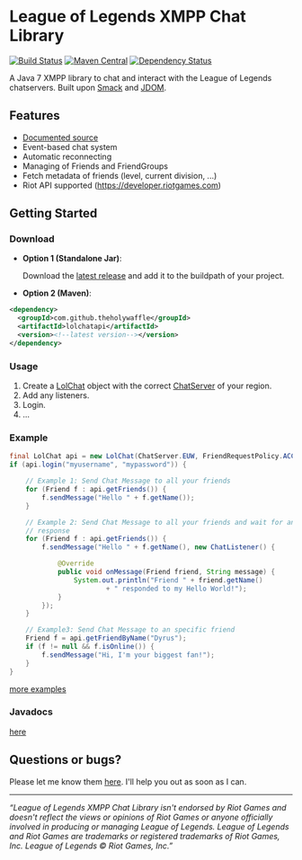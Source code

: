 League of Legends XMPP Chat Library
===================================
[![Build Status](https://travis-ci.org/TheHolyWaffle/League-of-Legends-XMPP-Chat-Library.svg)](https://travis-ci.org/TheHolyWaffle/League-of-Legends-XMPP-Chat-Library) [![Maven Central](https://maven-badges.herokuapp.com/maven-central/com.github.theholywaffle/lolchatapi/badge.svg)](https://maven-badges.herokuapp.com/maven-central/com.github.theholywaffle/lolchatapi) [![Dependency Status](http://www.versioneye.com/user/projects/5401aa7aeab62acbcb000056/badge.png)](http://www.versioneye.com/user/projects/5401aa7aeab62acbcb000056)

A Java 7 XMPP library to chat and interact with the League of Legends chatservers. Built upon [Smack](http://www.igniterealtime.org/projects/smack/) and [JDOM](http://www.jdom.org/).

## Features

- [Documented source](http://www.javadoc.io/doc/com.github.theholywaffle/lolchatapi)
- Event-based chat system
- Automatic reconnecting
- Managing of Friends and FriendGroups
- Fetch metadata of friends (level, current division, ...)
- Riot API supported (https://developer.riotgames.com)

## Getting Started

### Download

- **Option 1 (Standalone Jar)**: 

   Download the <a href="https://search.maven.org/remote_content?g=com.github.theholywaffle&a=lolchatapi&v=LATEST&c=with-dependencies" target="_blank">latest release</a> and add it to the buildpath of your project. 

- **Option 2 (Maven)**: 
```xml
<dependency>
  <groupId>com.github.theholywaffle</groupId>
  <artifactId>lolchatapi</artifactId>
  <version><!--latest version--></version>
</dependency>
 ```


### Usage

1. Create a [LolChat](src/main/java/com/github/theholywaffle/lolchatapi/LolChat.java) object with the correct [ChatServer](src/main/java/com/github/theholywaffle/lolchatapi/ChatServer.java) of your region.
2. Add any listeners.
3. Login.
4. ...

### Example

```java
final LolChat api = new LolChat(ChatServer.EUW, FriendRequestPolicy.ACCEPT_ALL, new RiotApiKey("RIOT-API-KEY", RateLimit.DEFAULT));
if (api.login("myusername", "mypassword")) {

	// Example 1: Send Chat Message to all your friends
	for (Friend f : api.getFriends()) {
		f.sendMessage("Hello " + f.getName());
	}

	// Example 2: Send Chat Message to all your friends and wait for an
	// response
	for (Friend f : api.getFriends()) {
		f.sendMessage("Hello " + f.getName(), new ChatListener() {

			@Override
			public void onMessage(Friend friend, String message) {
				System.out.println("Friend " + friend.getName()
						+ " responded to my Hello World!");
			}
		});
	}

	// Example3: Send Chat Message to an specific friend
	Friend f = api.getFriendByName("Dyrus");
	if (f != null && f.isOnline()) {
		f.sendMessage("Hi, I'm your biggest fan!");
	}
}
```

[more examples](example)

### Javadocs

[here](http://www.javadoc.io/doc/com.github.theholywaffle/lolchatapi)

## Questions or bugs?

Please let me know them [here](../../issues). I'll help you out as soon as I can.

___
*“League of Legends XMPP Chat Library isn't endorsed by Riot Games and doesn't reflect the views or opinions of Riot Games or anyone officially involved in producing or managing League of Legends. League of Legends and Riot Games are trademarks or registered trademarks of Riot Games, Inc. League of Legends © Riot Games, Inc.”*
